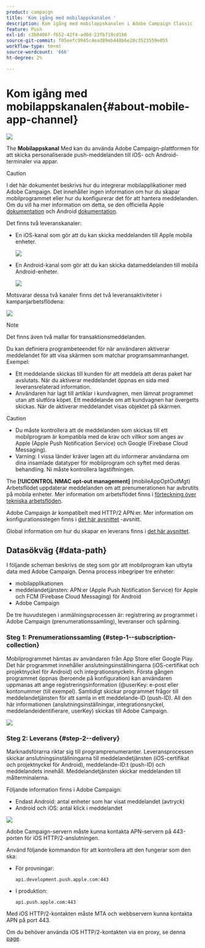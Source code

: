```yaml
---
product: campaign
title: 'Kom igång med mobilappskanalen '
description: Kom igång med mobilappskanalen i Adobe Campaign Classic
feature: Push
exl-id: c3b0406f-f652-42f4-ad0d-23fb719cd1b6
source-git-commit: f05eefc9945c4ead89eb448b6e28c3523559e055
workflow-type: tm+mt
source-wordcount: '666'
ht-degree: 2%

---
```


# Kom igång med mobilappskanalen{#about-mobile-app-channel}

![](../../assets/common.svg)

The **Mobilappskanal** Med kan du använda Adobe Campaign-plattformen för att skicka personaliserade push-meddelanden till iOS- och Android-terminaler via appar.

>[!CAUTION]
>
>I det här dokumentet beskrivs hur du integrerar mobilapplikationer med Adobe Campaign. Det innehåller ingen information om hur du skapar mobilprogrammet eller hur du konfigurerar det för att hantera meddelanden. Om du vill ha mer information om detta, se den officiella Apple [dokumentation](https://developer.apple.com/) och Android [dokumentation](https://developer.android.com/index.html).

Det finns två leveranskanaler:

* En iOS-kanal som gör att du kan skicka meddelanden till Apple mobila enheter.

   ![](assets/nmac_intro_2.png)

* En Android-kanal som gör att du kan skicka datameddelanden till mobila Android-enheter.

   ![](assets/nmac_intro_1.png)

Motsvarar dessa två kanaler finns det två leveransaktiviteter i kampanjarbetsflödena:

![](assets/nmac_intro_3.png)


>[!NOTE]
>
>Det finns även två mallar för transaktionsmeddelanden.

Du kan definiera programbeteendet för när användaren aktiverar meddelandet för att visa skärmen som matchar programsammanhanget. Exempel:

* Ett meddelande skickas till kunden för att meddela att deras paket har avslutats. När du aktiverar meddelandet öppnas en sida med leveransrelaterad information.
* Användaren har lagt till artiklar i kundvagnen, men lämnat programmet utan att slutföra köpet. Ett meddelande om att kundvagnen har övergetts skickas. När de aktiverar meddelandet visas objektet på skärmen.

>[!CAUTION]
>
>* Du måste kontrollera att de meddelanden som skickas till ett mobilprogram är kompatibla med de krav och villkor som anges av Apple (Apple Push Notification Service) och Google (Firebase Cloud Messaging).
>* Varning: I vissa länder kräver lagen att du informerar användarna om dina insamlade datatyper för mobilprogram och syftet med deras behandling. Ni måste kontrollera lagstiftningen.


The **[!UICONTROL NMAC opt-out management]** (mobileAppOptOutMgt) Arbetsflödet uppdaterar meddelanden om att prenumerationen har avbrutits på mobila enheter. Mer information om arbetsflödet finns i [förteckning över tekniska arbetsflöden](../../workflow/using/about-technical-workflows.md).

Adobe Campaign är kompatibelt med HTTP/2 APN:er. Mer information om konfigurationsstegen finns i [det här avsnittet](configuring-the-mobile-application.md) -avsnitt.

Global information om hur du skapar en leverans finns i [det här avsnittet](steps-about-delivery-creation-steps.md).

## Datasökväg {#data-path}

I följande scheman beskrivs de steg som gör att mobilprogram kan utbyta data med Adobe Campaign. Denna process inbegriper tre enheter:

* mobilapplikationen
* meddelandetjänsten: APN:er (Apple Push Notification Service) för Apple och FCM (Firebase Cloud Messaging) för Android
* Adobe Campaign

De tre huvudstegen i anmälningsprocessen är: registrering av programmet i Adobe Campaign (prenumerationssamling), leveranser och spårning.

### Steg 1: Prenumerationssamling {#step-1--subscription-collection}

Mobilprogrammet hämtas av användaren från App Store eller Google Play. Det här programmet innehåller anslutningsinställningarna (iOS-certifikat och projektnyckel för Android) och integrationsnyckeln. Första gången programmet öppnas (beroende på konfiguration) kan användaren uppmanas att ange registreringsinformation (@userKey: e-post eller kontonummer (till exempel). Samtidigt skickar programmet frågor till meddelandetjänsten för att samla in ett meddelande-ID (push-ID). All den här informationen (anslutningsinställningar, integrationsnyckel, meddelandeidentifierare, userKey) skickas till Adobe Campaign.

![](assets/nmac_register_view.png)

### Steg 2: Leverans {#step-2--delivery}

Marknadsförarna riktar sig till programprenumeranter. Leveransprocessen skickar anslutningsinställningarna till meddelandetjänsten (iOS-certifikat och projektnyckel för Android), meddelande-ID:t (push-ID) och meddelandets innehåll. Meddelandetjänsten skickar meddelanden till målterminalerna.

Följande information finns i Adobe Campaign:

* Endast Android: antal enheter som har visat meddelandet (avtryck)
* Android och iOS: antal klick i meddelandet

![](assets/nmac_delivery_view.png)

Adobe Campaign-servern måste kunna kontakta APN-servern på 443-porten för iOS HTTP/2-anslutningen.

Använd följande kommandon för att kontrollera att den fungerar som den ska:

* För provningar:

   ```
   api.development.push.apple.com:443
   ```

* I produktion:

   ```
   api.push.apple.com:443
   ```

Med iOS HTTP/2-kontakten måste MTA och webbservern kunna kontakta APN på port 443.

Om du behöver använda iOS HTTP/2-kontakten via en proxy, se denna [page](../../installation/using/file-res-management.md#proxy-connection-configuration).
